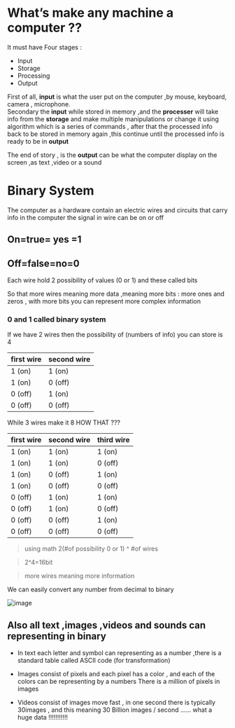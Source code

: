 # What’s make any machine a computer ??

It must have Four stages :

- Input
- Storage
- Processing
- Output

First of all, **input** is what the user put on the computer ,by mouse, keyboard, camera , microphone.  
Secondary the **input** while stored in memory ,and the **processer** will take info from the **storage** and make multiple manipulations or change it using algorithm which is a series of commands , after that the processed info back to be stored in memory again ,this continue until the processed info is ready to be in **output**

The end of story , is the **output** can be what the computer display on the screen ,as text ,video or a sound

# Binary System

The computer as a hardware contain an electric wires and circuits that carry info in the computer
the signal in wire can be on or off

## On=true= yes =1

## Off=false=no=0

Each wire hold 2 possibility of values (0 or 1) and these called bits

So that more wires meaning more data ,meaning more bits : more ones and zeros , with more bits you can represent more complex information

### 0 and 1 called binary system

If we have 2 wires then the possibility of (numbers of info) you can store is 4

| first wire | second wire |
| ---------- | ----------- |
| 1 (on)     | 1 (on)      |
| 1 (on)     | 0 (off)     |
| 0 (off)    | 1 (on)      |
| 0 (off)    | 0 (off)     |

While 3 wires make it 8
HOW THAT ???

| first wire | second wire | third wire |
| ---------- | ----------- | ---------- |
| 1 (on)     | 1 (on)      | 1 (on)     |
| 1 (on)     | 1 (on)      | 0 (off)    |
| 1 (on)     | 0 (off)     | 1 (on)     |
| 1 (on)     | 0 (off)     | 0 (off)    |
| 0 (off)    | 1 (on)      | 1 (on)     |
| 0 (off)    | 1 (on)      | 0 (off)    |
| 0 (off)    | 0 (off)     | 1 (on)     |
| 0 (off)    | 0 (off)     | 0 (off)    |

> using math 2(#of possibility 0 or 1) ^ #of wires

> 2^4=16bit

> more wires meaning more information

We can easily convert any number from decimal to binary

![image](https://www.onlinemathlearning.com/image-files/xbinary-to-decimal.png.pagespeed.ic.IRQyKlnOy1.png)

## Also all text ,images ,videos and sounds can representing in binary

- In text each letter and symbol can representing as a number ,there is a standard table called ASCII code (for transformation)

- Images consist of pixels and each pixel has a color , and each of the colors can be representing by a numbers
  There is a million of pixels in images

- Videos consist of images move fast , in one second there is typically 30images , and this meaning 30 Billion images / second …… what a huge data !!!!!!!!!!!
